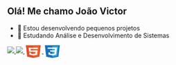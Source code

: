 ## Olá! Me chamo João Victor

- 🔭 Estou desenvolvendo pequenos projetos
- 🌱 Estudando Análise e Desenvolvimento de Sistemas

<div>
  <a href="https://github.com/YJoaoSilvaY">
  <img height="180cm" src="https://github-readme-stats.vercel.app/api?username=YJoaoSilvaY&show_icons=true&theme=dark&include_all_commits=true&count_private-true"/>
  <img height="180cm" src="https://github-readme-stats.vercel.app/api/top-langs/?username=YJoaoSilvaY&layout=compact&langs-count=168theme=dark"/>
  <img align="center" alt="YJoaoSilvaY-HTML" height="30" width="40" src="https://raw.githubusercontent.com/devicons/devicon/master/icons/html5/html5-original.svg"/>
  <img align="center" alt="YJoaoSilvaY-CSS" height="30" width="40" src="https://raw.githubusercontent.com/devicons/devicon/master/icons/css3/css3-original.svg"/>
</div>
